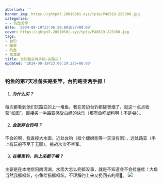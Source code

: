 ```yaml
---
abbrlink: ''
banner_img: https://ghtpdl.20010501.xyz/tptp/P40819-225300.jpg
categories:
- - 钓鱼分享
date: '2024-08-19T23:06:29.881627+08:00'
cover: https://ghtpdl.20010501.xyz/tptp/P40819-225300.jpg
tags:
- 台钓
- 路亚
- 钓鱼
- 南湾湖
title: 台钓路亚两手抓-买路亚！
updated: '2024-08-19T23:06:29.226+08:00'
---
```

### 钓鱼的第7天准备买路亚竿，台钓路亚两手抓！

1. ##### 为什么买？

每次都看到他们玩路亚的上一堆鱼，我在旁边台钓都搓冒烟了，就这一点点收获“如图”。直接买一手路亚感受白嫖的快乐（那有鱼吃塑料啊！不是😂）。

2. ##### 会放弃台钓吗？

不会的啊，我直接大水面，近处台钓（挂个螺蛳能等一天没有雨），远处路亚（手上有玩的不至于无聊）。挑战次次不空军。

3. ##### 在哪里钓，钓上来都干嘛？

主要是在本地信阳南湾湖，水面大怎么扔都没事，就是不知道会不会挂底哇！大鱼当然我框框炫，小鱼给猫框框炫。不理解钓上来又扔回去的啊🌝。
![](https://ghtpdl.20010501.xyz/tptp/P40819-225300.jpg)
